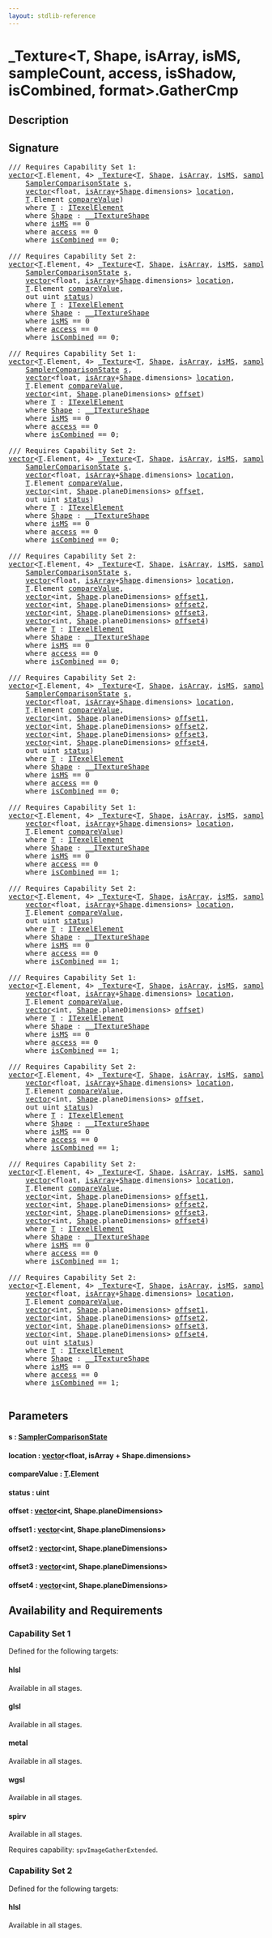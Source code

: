 ```yaml
---
layout: stdlib-reference
---
```


# \_Texture\<T, Shape, isArray, isMS, sampleCount, access, isShadow, isCombined, format\>\.GatherCmp

## Description





## Signature 

<pre>
/// Requires Capability Set 1:
<a href="../../vector/index.html" class="code_type">vector</a>&lt;<a href="../index.html#typeparam-T" class="code_type">T</a>.Element, 4&gt; <a href="../index.html" class="code_type">_Texture</a>&lt;<a href="../index.html#typeparam-T" class="code_type">T</a>, <a href="../index.html#typeparam-Shape" class="code_type">Shape</a>, <a href="../index.html#decl-isArray" class="code_var">isArray</a>, <a href="../index.html#decl-isMS" class="code_var">isMS</a>, <a href="../index.html#decl-sampleCount" class="code_var">sampleCount</a>, <a href="../index.html#decl-access" class="code_var">access</a>, <a href="../index.html#decl-isShadow" class="code_var">isShadow</a>, <a href="../index.html#decl-isCombined" class="code_var">isCombined</a>, <a href="../index.html#decl-format" class="code_var">format</a>&gt;.<a href=".html">GatherCmp</a>(
    <a href="../../samplercomparisonstate-07h/index.html" class="code_type">SamplerComparisonState</a> <a href=".html#decl-s" class="code_param">s</a>,
    <a href="../../vector/index.html" class="code_type">vector</a>&lt;<span class="code_keyword">float</span>, <a href="../index.html#decl-isArray" class="code_var">isArray</a>+<a href="../index.html#typeparam-Shape" class="code_type">Shape</a>.dimensions&gt; <a href=".html#decl-location" class="code_param">location</a>,
    <a href="../index.html#typeparam-T" class="code_type">T</a>.Element <a href=".html#decl-compareValue" class="code_param">compareValue</a>)
    <span class='code_keyword'>where</span> <a href="../index.html#typeparam-T" class="code_type">T</a> : <a href="../../../interfaces/itexelelement-016/index.html" class="code_type">ITexelElement</a>
    <span class='code_keyword'>where</span> <a href="../index.html#typeparam-Shape" class="code_type">Shape</a> : <a href="../../../interfaces/0_itextureshape-023a/index.html" class="code_type">__ITextureShape</a>
    <span class='code_keyword'>where</span> <a href="../index.html#decl-isMS" class="code_var">isMS</a> == 0
    <span class='code_keyword'>where</span> <a href="../index.html#decl-access" class="code_var">access</a> == 0
    <span class='code_keyword'>where</span> <a href="../index.html#decl-isCombined" class="code_var">isCombined</a> == 0;

/// Requires Capability Set 2:
<a href="../../vector/index.html" class="code_type">vector</a>&lt;<a href="../index.html#typeparam-T" class="code_type">T</a>.Element, 4&gt; <a href="../index.html" class="code_type">_Texture</a>&lt;<a href="../index.html#typeparam-T" class="code_type">T</a>, <a href="../index.html#typeparam-Shape" class="code_type">Shape</a>, <a href="../index.html#decl-isArray" class="code_var">isArray</a>, <a href="../index.html#decl-isMS" class="code_var">isMS</a>, <a href="../index.html#decl-sampleCount" class="code_var">sampleCount</a>, <a href="../index.html#decl-access" class="code_var">access</a>, <a href="../index.html#decl-isShadow" class="code_var">isShadow</a>, <a href="../index.html#decl-isCombined" class="code_var">isCombined</a>, <a href="../index.html#decl-format" class="code_var">format</a>&gt;.<a href=".html">GatherCmp</a>(
    <a href="../../samplercomparisonstate-07h/index.html" class="code_type">SamplerComparisonState</a> <a href=".html#decl-s" class="code_param">s</a>,
    <a href="../../vector/index.html" class="code_type">vector</a>&lt;<span class="code_keyword">float</span>, <a href="../index.html#decl-isArray" class="code_var">isArray</a>+<a href="../index.html#typeparam-Shape" class="code_type">Shape</a>.dimensions&gt; <a href=".html#decl-location" class="code_param">location</a>,
    <a href="../index.html#typeparam-T" class="code_type">T</a>.Element <a href=".html#decl-compareValue" class="code_param">compareValue</a>,
    <span class="code_keyword">out</span> <span class="code_keyword">uint</span> <a href=".html#decl-status" class="code_param">status</a>)
    <span class='code_keyword'>where</span> <a href="../index.html#typeparam-T" class="code_type">T</a> : <a href="../../../interfaces/itexelelement-016/index.html" class="code_type">ITexelElement</a>
    <span class='code_keyword'>where</span> <a href="../index.html#typeparam-Shape" class="code_type">Shape</a> : <a href="../../../interfaces/0_itextureshape-023a/index.html" class="code_type">__ITextureShape</a>
    <span class='code_keyword'>where</span> <a href="../index.html#decl-isMS" class="code_var">isMS</a> == 0
    <span class='code_keyword'>where</span> <a href="../index.html#decl-access" class="code_var">access</a> == 0
    <span class='code_keyword'>where</span> <a href="../index.html#decl-isCombined" class="code_var">isCombined</a> == 0;

/// Requires Capability Set 1:
<a href="../../vector/index.html" class="code_type">vector</a>&lt;<a href="../index.html#typeparam-T" class="code_type">T</a>.Element, 4&gt; <a href="../index.html" class="code_type">_Texture</a>&lt;<a href="../index.html#typeparam-T" class="code_type">T</a>, <a href="../index.html#typeparam-Shape" class="code_type">Shape</a>, <a href="../index.html#decl-isArray" class="code_var">isArray</a>, <a href="../index.html#decl-isMS" class="code_var">isMS</a>, <a href="../index.html#decl-sampleCount" class="code_var">sampleCount</a>, <a href="../index.html#decl-access" class="code_var">access</a>, <a href="../index.html#decl-isShadow" class="code_var">isShadow</a>, <a href="../index.html#decl-isCombined" class="code_var">isCombined</a>, <a href="../index.html#decl-format" class="code_var">format</a>&gt;.<a href=".html">GatherCmp</a>(
    <a href="../../samplercomparisonstate-07h/index.html" class="code_type">SamplerComparisonState</a> <a href=".html#decl-s" class="code_param">s</a>,
    <a href="../../vector/index.html" class="code_type">vector</a>&lt;<span class="code_keyword">float</span>, <a href="../index.html#decl-isArray" class="code_var">isArray</a>+<a href="../index.html#typeparam-Shape" class="code_type">Shape</a>.dimensions&gt; <a href=".html#decl-location" class="code_param">location</a>,
    <a href="../index.html#typeparam-T" class="code_type">T</a>.Element <a href=".html#decl-compareValue" class="code_param">compareValue</a>,
    <a href="../../vector/index.html" class="code_type">vector</a>&lt;<span class="code_keyword">int</span>, <a href="../index.html#typeparam-Shape" class="code_type">Shape</a>.planeDimensions&gt; <a href=".html#decl-offset" class="code_param">offset</a>)
    <span class='code_keyword'>where</span> <a href="../index.html#typeparam-T" class="code_type">T</a> : <a href="../../../interfaces/itexelelement-016/index.html" class="code_type">ITexelElement</a>
    <span class='code_keyword'>where</span> <a href="../index.html#typeparam-Shape" class="code_type">Shape</a> : <a href="../../../interfaces/0_itextureshape-023a/index.html" class="code_type">__ITextureShape</a>
    <span class='code_keyword'>where</span> <a href="../index.html#decl-isMS" class="code_var">isMS</a> == 0
    <span class='code_keyword'>where</span> <a href="../index.html#decl-access" class="code_var">access</a> == 0
    <span class='code_keyword'>where</span> <a href="../index.html#decl-isCombined" class="code_var">isCombined</a> == 0;

/// Requires Capability Set 2:
<a href="../../vector/index.html" class="code_type">vector</a>&lt;<a href="../index.html#typeparam-T" class="code_type">T</a>.Element, 4&gt; <a href="../index.html" class="code_type">_Texture</a>&lt;<a href="../index.html#typeparam-T" class="code_type">T</a>, <a href="../index.html#typeparam-Shape" class="code_type">Shape</a>, <a href="../index.html#decl-isArray" class="code_var">isArray</a>, <a href="../index.html#decl-isMS" class="code_var">isMS</a>, <a href="../index.html#decl-sampleCount" class="code_var">sampleCount</a>, <a href="../index.html#decl-access" class="code_var">access</a>, <a href="../index.html#decl-isShadow" class="code_var">isShadow</a>, <a href="../index.html#decl-isCombined" class="code_var">isCombined</a>, <a href="../index.html#decl-format" class="code_var">format</a>&gt;.<a href=".html">GatherCmp</a>(
    <a href="../../samplercomparisonstate-07h/index.html" class="code_type">SamplerComparisonState</a> <a href=".html#decl-s" class="code_param">s</a>,
    <a href="../../vector/index.html" class="code_type">vector</a>&lt;<span class="code_keyword">float</span>, <a href="../index.html#decl-isArray" class="code_var">isArray</a>+<a href="../index.html#typeparam-Shape" class="code_type">Shape</a>.dimensions&gt; <a href=".html#decl-location" class="code_param">location</a>,
    <a href="../index.html#typeparam-T" class="code_type">T</a>.Element <a href=".html#decl-compareValue" class="code_param">compareValue</a>,
    <a href="../../vector/index.html" class="code_type">vector</a>&lt;<span class="code_keyword">int</span>, <a href="../index.html#typeparam-Shape" class="code_type">Shape</a>.planeDimensions&gt; <a href=".html#decl-offset" class="code_param">offset</a>,
    <span class="code_keyword">out</span> <span class="code_keyword">uint</span> <a href=".html#decl-status" class="code_param">status</a>)
    <span class='code_keyword'>where</span> <a href="../index.html#typeparam-T" class="code_type">T</a> : <a href="../../../interfaces/itexelelement-016/index.html" class="code_type">ITexelElement</a>
    <span class='code_keyword'>where</span> <a href="../index.html#typeparam-Shape" class="code_type">Shape</a> : <a href="../../../interfaces/0_itextureshape-023a/index.html" class="code_type">__ITextureShape</a>
    <span class='code_keyword'>where</span> <a href="../index.html#decl-isMS" class="code_var">isMS</a> == 0
    <span class='code_keyword'>where</span> <a href="../index.html#decl-access" class="code_var">access</a> == 0
    <span class='code_keyword'>where</span> <a href="../index.html#decl-isCombined" class="code_var">isCombined</a> == 0;

/// Requires Capability Set 2:
<a href="../../vector/index.html" class="code_type">vector</a>&lt;<a href="../index.html#typeparam-T" class="code_type">T</a>.Element, 4&gt; <a href="../index.html" class="code_type">_Texture</a>&lt;<a href="../index.html#typeparam-T" class="code_type">T</a>, <a href="../index.html#typeparam-Shape" class="code_type">Shape</a>, <a href="../index.html#decl-isArray" class="code_var">isArray</a>, <a href="../index.html#decl-isMS" class="code_var">isMS</a>, <a href="../index.html#decl-sampleCount" class="code_var">sampleCount</a>, <a href="../index.html#decl-access" class="code_var">access</a>, <a href="../index.html#decl-isShadow" class="code_var">isShadow</a>, <a href="../index.html#decl-isCombined" class="code_var">isCombined</a>, <a href="../index.html#decl-format" class="code_var">format</a>&gt;.<a href=".html">GatherCmp</a>(
    <a href="../../samplercomparisonstate-07h/index.html" class="code_type">SamplerComparisonState</a> <a href=".html#decl-s" class="code_param">s</a>,
    <a href="../../vector/index.html" class="code_type">vector</a>&lt;<span class="code_keyword">float</span>, <a href="../index.html#decl-isArray" class="code_var">isArray</a>+<a href="../index.html#typeparam-Shape" class="code_type">Shape</a>.dimensions&gt; <a href=".html#decl-location" class="code_param">location</a>,
    <a href="../index.html#typeparam-T" class="code_type">T</a>.Element <a href=".html#decl-compareValue" class="code_param">compareValue</a>,
    <a href="../../vector/index.html" class="code_type">vector</a>&lt;<span class="code_keyword">int</span>, <a href="../index.html#typeparam-Shape" class="code_type">Shape</a>.planeDimensions&gt; <a href=".html#decl-offset1" class="code_param">offset1</a>,
    <a href="../../vector/index.html" class="code_type">vector</a>&lt;<span class="code_keyword">int</span>, <a href="../index.html#typeparam-Shape" class="code_type">Shape</a>.planeDimensions&gt; <a href=".html#decl-offset2" class="code_param">offset2</a>,
    <a href="../../vector/index.html" class="code_type">vector</a>&lt;<span class="code_keyword">int</span>, <a href="../index.html#typeparam-Shape" class="code_type">Shape</a>.planeDimensions&gt; <a href=".html#decl-offset3" class="code_param">offset3</a>,
    <a href="../../vector/index.html" class="code_type">vector</a>&lt;<span class="code_keyword">int</span>, <a href="../index.html#typeparam-Shape" class="code_type">Shape</a>.planeDimensions&gt; <a href=".html#decl-offset4" class="code_param">offset4</a>)
    <span class='code_keyword'>where</span> <a href="../index.html#typeparam-T" class="code_type">T</a> : <a href="../../../interfaces/itexelelement-016/index.html" class="code_type">ITexelElement</a>
    <span class='code_keyword'>where</span> <a href="../index.html#typeparam-Shape" class="code_type">Shape</a> : <a href="../../../interfaces/0_itextureshape-023a/index.html" class="code_type">__ITextureShape</a>
    <span class='code_keyword'>where</span> <a href="../index.html#decl-isMS" class="code_var">isMS</a> == 0
    <span class='code_keyword'>where</span> <a href="../index.html#decl-access" class="code_var">access</a> == 0
    <span class='code_keyword'>where</span> <a href="../index.html#decl-isCombined" class="code_var">isCombined</a> == 0;

/// Requires Capability Set 2:
<a href="../../vector/index.html" class="code_type">vector</a>&lt;<a href="../index.html#typeparam-T" class="code_type">T</a>.Element, 4&gt; <a href="../index.html" class="code_type">_Texture</a>&lt;<a href="../index.html#typeparam-T" class="code_type">T</a>, <a href="../index.html#typeparam-Shape" class="code_type">Shape</a>, <a href="../index.html#decl-isArray" class="code_var">isArray</a>, <a href="../index.html#decl-isMS" class="code_var">isMS</a>, <a href="../index.html#decl-sampleCount" class="code_var">sampleCount</a>, <a href="../index.html#decl-access" class="code_var">access</a>, <a href="../index.html#decl-isShadow" class="code_var">isShadow</a>, <a href="../index.html#decl-isCombined" class="code_var">isCombined</a>, <a href="../index.html#decl-format" class="code_var">format</a>&gt;.<a href=".html">GatherCmp</a>(
    <a href="../../samplercomparisonstate-07h/index.html" class="code_type">SamplerComparisonState</a> <a href=".html#decl-s" class="code_param">s</a>,
    <a href="../../vector/index.html" class="code_type">vector</a>&lt;<span class="code_keyword">float</span>, <a href="../index.html#decl-isArray" class="code_var">isArray</a>+<a href="../index.html#typeparam-Shape" class="code_type">Shape</a>.dimensions&gt; <a href=".html#decl-location" class="code_param">location</a>,
    <a href="../index.html#typeparam-T" class="code_type">T</a>.Element <a href=".html#decl-compareValue" class="code_param">compareValue</a>,
    <a href="../../vector/index.html" class="code_type">vector</a>&lt;<span class="code_keyword">int</span>, <a href="../index.html#typeparam-Shape" class="code_type">Shape</a>.planeDimensions&gt; <a href=".html#decl-offset1" class="code_param">offset1</a>,
    <a href="../../vector/index.html" class="code_type">vector</a>&lt;<span class="code_keyword">int</span>, <a href="../index.html#typeparam-Shape" class="code_type">Shape</a>.planeDimensions&gt; <a href=".html#decl-offset2" class="code_param">offset2</a>,
    <a href="../../vector/index.html" class="code_type">vector</a>&lt;<span class="code_keyword">int</span>, <a href="../index.html#typeparam-Shape" class="code_type">Shape</a>.planeDimensions&gt; <a href=".html#decl-offset3" class="code_param">offset3</a>,
    <a href="../../vector/index.html" class="code_type">vector</a>&lt;<span class="code_keyword">int</span>, <a href="../index.html#typeparam-Shape" class="code_type">Shape</a>.planeDimensions&gt; <a href=".html#decl-offset4" class="code_param">offset4</a>,
    <span class="code_keyword">out</span> <span class="code_keyword">uint</span> <a href=".html#decl-status" class="code_param">status</a>)
    <span class='code_keyword'>where</span> <a href="../index.html#typeparam-T" class="code_type">T</a> : <a href="../../../interfaces/itexelelement-016/index.html" class="code_type">ITexelElement</a>
    <span class='code_keyword'>where</span> <a href="../index.html#typeparam-Shape" class="code_type">Shape</a> : <a href="../../../interfaces/0_itextureshape-023a/index.html" class="code_type">__ITextureShape</a>
    <span class='code_keyword'>where</span> <a href="../index.html#decl-isMS" class="code_var">isMS</a> == 0
    <span class='code_keyword'>where</span> <a href="../index.html#decl-access" class="code_var">access</a> == 0
    <span class='code_keyword'>where</span> <a href="../index.html#decl-isCombined" class="code_var">isCombined</a> == 0;

/// Requires Capability Set 1:
<a href="../../vector/index.html" class="code_type">vector</a>&lt;<a href="../index.html#typeparam-T" class="code_type">T</a>.Element, 4&gt; <a href="../index.html" class="code_type">_Texture</a>&lt;<a href="../index.html#typeparam-T" class="code_type">T</a>, <a href="../index.html#typeparam-Shape" class="code_type">Shape</a>, <a href="../index.html#decl-isArray" class="code_var">isArray</a>, <a href="../index.html#decl-isMS" class="code_var">isMS</a>, <a href="../index.html#decl-sampleCount" class="code_var">sampleCount</a>, <a href="../index.html#decl-access" class="code_var">access</a>, <a href="../index.html#decl-isShadow" class="code_var">isShadow</a>, <a href="../index.html#decl-isCombined" class="code_var">isCombined</a>, <a href="../index.html#decl-format" class="code_var">format</a>&gt;.<a href=".html">GatherCmp</a>(
    <a href="../../vector/index.html" class="code_type">vector</a>&lt;<span class="code_keyword">float</span>, <a href="../index.html#decl-isArray" class="code_var">isArray</a>+<a href="../index.html#typeparam-Shape" class="code_type">Shape</a>.dimensions&gt; <a href=".html#decl-location" class="code_param">location</a>,
    <a href="../index.html#typeparam-T" class="code_type">T</a>.Element <a href=".html#decl-compareValue" class="code_param">compareValue</a>)
    <span class='code_keyword'>where</span> <a href="../index.html#typeparam-T" class="code_type">T</a> : <a href="../../../interfaces/itexelelement-016/index.html" class="code_type">ITexelElement</a>
    <span class='code_keyword'>where</span> <a href="../index.html#typeparam-Shape" class="code_type">Shape</a> : <a href="../../../interfaces/0_itextureshape-023a/index.html" class="code_type">__ITextureShape</a>
    <span class='code_keyword'>where</span> <a href="../index.html#decl-isMS" class="code_var">isMS</a> == 0
    <span class='code_keyword'>where</span> <a href="../index.html#decl-access" class="code_var">access</a> == 0
    <span class='code_keyword'>where</span> <a href="../index.html#decl-isCombined" class="code_var">isCombined</a> == 1;

/// Requires Capability Set 2:
<a href="../../vector/index.html" class="code_type">vector</a>&lt;<a href="../index.html#typeparam-T" class="code_type">T</a>.Element, 4&gt; <a href="../index.html" class="code_type">_Texture</a>&lt;<a href="../index.html#typeparam-T" class="code_type">T</a>, <a href="../index.html#typeparam-Shape" class="code_type">Shape</a>, <a href="../index.html#decl-isArray" class="code_var">isArray</a>, <a href="../index.html#decl-isMS" class="code_var">isMS</a>, <a href="../index.html#decl-sampleCount" class="code_var">sampleCount</a>, <a href="../index.html#decl-access" class="code_var">access</a>, <a href="../index.html#decl-isShadow" class="code_var">isShadow</a>, <a href="../index.html#decl-isCombined" class="code_var">isCombined</a>, <a href="../index.html#decl-format" class="code_var">format</a>&gt;.<a href=".html">GatherCmp</a>(
    <a href="../../vector/index.html" class="code_type">vector</a>&lt;<span class="code_keyword">float</span>, <a href="../index.html#decl-isArray" class="code_var">isArray</a>+<a href="../index.html#typeparam-Shape" class="code_type">Shape</a>.dimensions&gt; <a href=".html#decl-location" class="code_param">location</a>,
    <a href="../index.html#typeparam-T" class="code_type">T</a>.Element <a href=".html#decl-compareValue" class="code_param">compareValue</a>,
    <span class="code_keyword">out</span> <span class="code_keyword">uint</span> <a href=".html#decl-status" class="code_param">status</a>)
    <span class='code_keyword'>where</span> <a href="../index.html#typeparam-T" class="code_type">T</a> : <a href="../../../interfaces/itexelelement-016/index.html" class="code_type">ITexelElement</a>
    <span class='code_keyword'>where</span> <a href="../index.html#typeparam-Shape" class="code_type">Shape</a> : <a href="../../../interfaces/0_itextureshape-023a/index.html" class="code_type">__ITextureShape</a>
    <span class='code_keyword'>where</span> <a href="../index.html#decl-isMS" class="code_var">isMS</a> == 0
    <span class='code_keyword'>where</span> <a href="../index.html#decl-access" class="code_var">access</a> == 0
    <span class='code_keyword'>where</span> <a href="../index.html#decl-isCombined" class="code_var">isCombined</a> == 1;

/// Requires Capability Set 1:
<a href="../../vector/index.html" class="code_type">vector</a>&lt;<a href="../index.html#typeparam-T" class="code_type">T</a>.Element, 4&gt; <a href="../index.html" class="code_type">_Texture</a>&lt;<a href="../index.html#typeparam-T" class="code_type">T</a>, <a href="../index.html#typeparam-Shape" class="code_type">Shape</a>, <a href="../index.html#decl-isArray" class="code_var">isArray</a>, <a href="../index.html#decl-isMS" class="code_var">isMS</a>, <a href="../index.html#decl-sampleCount" class="code_var">sampleCount</a>, <a href="../index.html#decl-access" class="code_var">access</a>, <a href="../index.html#decl-isShadow" class="code_var">isShadow</a>, <a href="../index.html#decl-isCombined" class="code_var">isCombined</a>, <a href="../index.html#decl-format" class="code_var">format</a>&gt;.<a href=".html">GatherCmp</a>(
    <a href="../../vector/index.html" class="code_type">vector</a>&lt;<span class="code_keyword">float</span>, <a href="../index.html#decl-isArray" class="code_var">isArray</a>+<a href="../index.html#typeparam-Shape" class="code_type">Shape</a>.dimensions&gt; <a href=".html#decl-location" class="code_param">location</a>,
    <a href="../index.html#typeparam-T" class="code_type">T</a>.Element <a href=".html#decl-compareValue" class="code_param">compareValue</a>,
    <a href="../../vector/index.html" class="code_type">vector</a>&lt;<span class="code_keyword">int</span>, <a href="../index.html#typeparam-Shape" class="code_type">Shape</a>.planeDimensions&gt; <a href=".html#decl-offset" class="code_param">offset</a>)
    <span class='code_keyword'>where</span> <a href="../index.html#typeparam-T" class="code_type">T</a> : <a href="../../../interfaces/itexelelement-016/index.html" class="code_type">ITexelElement</a>
    <span class='code_keyword'>where</span> <a href="../index.html#typeparam-Shape" class="code_type">Shape</a> : <a href="../../../interfaces/0_itextureshape-023a/index.html" class="code_type">__ITextureShape</a>
    <span class='code_keyword'>where</span> <a href="../index.html#decl-isMS" class="code_var">isMS</a> == 0
    <span class='code_keyword'>where</span> <a href="../index.html#decl-access" class="code_var">access</a> == 0
    <span class='code_keyword'>where</span> <a href="../index.html#decl-isCombined" class="code_var">isCombined</a> == 1;

/// Requires Capability Set 2:
<a href="../../vector/index.html" class="code_type">vector</a>&lt;<a href="../index.html#typeparam-T" class="code_type">T</a>.Element, 4&gt; <a href="../index.html" class="code_type">_Texture</a>&lt;<a href="../index.html#typeparam-T" class="code_type">T</a>, <a href="../index.html#typeparam-Shape" class="code_type">Shape</a>, <a href="../index.html#decl-isArray" class="code_var">isArray</a>, <a href="../index.html#decl-isMS" class="code_var">isMS</a>, <a href="../index.html#decl-sampleCount" class="code_var">sampleCount</a>, <a href="../index.html#decl-access" class="code_var">access</a>, <a href="../index.html#decl-isShadow" class="code_var">isShadow</a>, <a href="../index.html#decl-isCombined" class="code_var">isCombined</a>, <a href="../index.html#decl-format" class="code_var">format</a>&gt;.<a href=".html">GatherCmp</a>(
    <a href="../../vector/index.html" class="code_type">vector</a>&lt;<span class="code_keyword">float</span>, <a href="../index.html#decl-isArray" class="code_var">isArray</a>+<a href="../index.html#typeparam-Shape" class="code_type">Shape</a>.dimensions&gt; <a href=".html#decl-location" class="code_param">location</a>,
    <a href="../index.html#typeparam-T" class="code_type">T</a>.Element <a href=".html#decl-compareValue" class="code_param">compareValue</a>,
    <a href="../../vector/index.html" class="code_type">vector</a>&lt;<span class="code_keyword">int</span>, <a href="../index.html#typeparam-Shape" class="code_type">Shape</a>.planeDimensions&gt; <a href=".html#decl-offset" class="code_param">offset</a>,
    <span class="code_keyword">out</span> <span class="code_keyword">uint</span> <a href=".html#decl-status" class="code_param">status</a>)
    <span class='code_keyword'>where</span> <a href="../index.html#typeparam-T" class="code_type">T</a> : <a href="../../../interfaces/itexelelement-016/index.html" class="code_type">ITexelElement</a>
    <span class='code_keyword'>where</span> <a href="../index.html#typeparam-Shape" class="code_type">Shape</a> : <a href="../../../interfaces/0_itextureshape-023a/index.html" class="code_type">__ITextureShape</a>
    <span class='code_keyword'>where</span> <a href="../index.html#decl-isMS" class="code_var">isMS</a> == 0
    <span class='code_keyword'>where</span> <a href="../index.html#decl-access" class="code_var">access</a> == 0
    <span class='code_keyword'>where</span> <a href="../index.html#decl-isCombined" class="code_var">isCombined</a> == 1;

/// Requires Capability Set 2:
<a href="../../vector/index.html" class="code_type">vector</a>&lt;<a href="../index.html#typeparam-T" class="code_type">T</a>.Element, 4&gt; <a href="../index.html" class="code_type">_Texture</a>&lt;<a href="../index.html#typeparam-T" class="code_type">T</a>, <a href="../index.html#typeparam-Shape" class="code_type">Shape</a>, <a href="../index.html#decl-isArray" class="code_var">isArray</a>, <a href="../index.html#decl-isMS" class="code_var">isMS</a>, <a href="../index.html#decl-sampleCount" class="code_var">sampleCount</a>, <a href="../index.html#decl-access" class="code_var">access</a>, <a href="../index.html#decl-isShadow" class="code_var">isShadow</a>, <a href="../index.html#decl-isCombined" class="code_var">isCombined</a>, <a href="../index.html#decl-format" class="code_var">format</a>&gt;.<a href=".html">GatherCmp</a>(
    <a href="../../vector/index.html" class="code_type">vector</a>&lt;<span class="code_keyword">float</span>, <a href="../index.html#decl-isArray" class="code_var">isArray</a>+<a href="../index.html#typeparam-Shape" class="code_type">Shape</a>.dimensions&gt; <a href=".html#decl-location" class="code_param">location</a>,
    <a href="../index.html#typeparam-T" class="code_type">T</a>.Element <a href=".html#decl-compareValue" class="code_param">compareValue</a>,
    <a href="../../vector/index.html" class="code_type">vector</a>&lt;<span class="code_keyword">int</span>, <a href="../index.html#typeparam-Shape" class="code_type">Shape</a>.planeDimensions&gt; <a href=".html#decl-offset1" class="code_param">offset1</a>,
    <a href="../../vector/index.html" class="code_type">vector</a>&lt;<span class="code_keyword">int</span>, <a href="../index.html#typeparam-Shape" class="code_type">Shape</a>.planeDimensions&gt; <a href=".html#decl-offset2" class="code_param">offset2</a>,
    <a href="../../vector/index.html" class="code_type">vector</a>&lt;<span class="code_keyword">int</span>, <a href="../index.html#typeparam-Shape" class="code_type">Shape</a>.planeDimensions&gt; <a href=".html#decl-offset3" class="code_param">offset3</a>,
    <a href="../../vector/index.html" class="code_type">vector</a>&lt;<span class="code_keyword">int</span>, <a href="../index.html#typeparam-Shape" class="code_type">Shape</a>.planeDimensions&gt; <a href=".html#decl-offset4" class="code_param">offset4</a>)
    <span class='code_keyword'>where</span> <a href="../index.html#typeparam-T" class="code_type">T</a> : <a href="../../../interfaces/itexelelement-016/index.html" class="code_type">ITexelElement</a>
    <span class='code_keyword'>where</span> <a href="../index.html#typeparam-Shape" class="code_type">Shape</a> : <a href="../../../interfaces/0_itextureshape-023a/index.html" class="code_type">__ITextureShape</a>
    <span class='code_keyword'>where</span> <a href="../index.html#decl-isMS" class="code_var">isMS</a> == 0
    <span class='code_keyword'>where</span> <a href="../index.html#decl-access" class="code_var">access</a> == 0
    <span class='code_keyword'>where</span> <a href="../index.html#decl-isCombined" class="code_var">isCombined</a> == 1;

/// Requires Capability Set 2:
<a href="../../vector/index.html" class="code_type">vector</a>&lt;<a href="../index.html#typeparam-T" class="code_type">T</a>.Element, 4&gt; <a href="../index.html" class="code_type">_Texture</a>&lt;<a href="../index.html#typeparam-T" class="code_type">T</a>, <a href="../index.html#typeparam-Shape" class="code_type">Shape</a>, <a href="../index.html#decl-isArray" class="code_var">isArray</a>, <a href="../index.html#decl-isMS" class="code_var">isMS</a>, <a href="../index.html#decl-sampleCount" class="code_var">sampleCount</a>, <a href="../index.html#decl-access" class="code_var">access</a>, <a href="../index.html#decl-isShadow" class="code_var">isShadow</a>, <a href="../index.html#decl-isCombined" class="code_var">isCombined</a>, <a href="../index.html#decl-format" class="code_var">format</a>&gt;.<a href=".html">GatherCmp</a>(
    <a href="../../vector/index.html" class="code_type">vector</a>&lt;<span class="code_keyword">float</span>, <a href="../index.html#decl-isArray" class="code_var">isArray</a>+<a href="../index.html#typeparam-Shape" class="code_type">Shape</a>.dimensions&gt; <a href=".html#decl-location" class="code_param">location</a>,
    <a href="../index.html#typeparam-T" class="code_type">T</a>.Element <a href=".html#decl-compareValue" class="code_param">compareValue</a>,
    <a href="../../vector/index.html" class="code_type">vector</a>&lt;<span class="code_keyword">int</span>, <a href="../index.html#typeparam-Shape" class="code_type">Shape</a>.planeDimensions&gt; <a href=".html#decl-offset1" class="code_param">offset1</a>,
    <a href="../../vector/index.html" class="code_type">vector</a>&lt;<span class="code_keyword">int</span>, <a href="../index.html#typeparam-Shape" class="code_type">Shape</a>.planeDimensions&gt; <a href=".html#decl-offset2" class="code_param">offset2</a>,
    <a href="../../vector/index.html" class="code_type">vector</a>&lt;<span class="code_keyword">int</span>, <a href="../index.html#typeparam-Shape" class="code_type">Shape</a>.planeDimensions&gt; <a href=".html#decl-offset3" class="code_param">offset3</a>,
    <a href="../../vector/index.html" class="code_type">vector</a>&lt;<span class="code_keyword">int</span>, <a href="../index.html#typeparam-Shape" class="code_type">Shape</a>.planeDimensions&gt; <a href=".html#decl-offset4" class="code_param">offset4</a>,
    <span class="code_keyword">out</span> <span class="code_keyword">uint</span> <a href=".html#decl-status" class="code_param">status</a>)
    <span class='code_keyword'>where</span> <a href="../index.html#typeparam-T" class="code_type">T</a> : <a href="../../../interfaces/itexelelement-016/index.html" class="code_type">ITexelElement</a>
    <span class='code_keyword'>where</span> <a href="../index.html#typeparam-Shape" class="code_type">Shape</a> : <a href="../../../interfaces/0_itextureshape-023a/index.html" class="code_type">__ITextureShape</a>
    <span class='code_keyword'>where</span> <a href="../index.html#decl-isMS" class="code_var">isMS</a> == 0
    <span class='code_keyword'>where</span> <a href="../index.html#decl-access" class="code_var">access</a> == 0
    <span class='code_keyword'>where</span> <a href="../index.html#decl-isCombined" class="code_var">isCombined</a> == 1;

</pre>

## Parameters

####  <a id="decl-s"></a>s  : [SamplerComparisonState](../../samplercomparisonstate-07h/index.html)
####  <a id="decl-location"></a>location  : [vector](../../vector/index.html)\<float, isArray + Shape\.dimensions\>
####  <a id="decl-compareValue"></a>compareValue  : [T](../index.html#typeparam-T)\.Element
####  <a id="decl-status"></a>status  : uint
####  <a id="decl-offset"></a>offset  : [vector](../../vector/index.html)\<int, Shape\.planeDimensions\>
####  <a id="decl-offset1"></a>offset1  : [vector](../../vector/index.html)\<int, Shape\.planeDimensions\>
####  <a id="decl-offset2"></a>offset2  : [vector](../../vector/index.html)\<int, Shape\.planeDimensions\>
####  <a id="decl-offset3"></a>offset3  : [vector](../../vector/index.html)\<int, Shape\.planeDimensions\>
####  <a id="decl-offset4"></a>offset4  : [vector](../../vector/index.html)\<int, Shape\.planeDimensions\>

## Availability and Requirements

### Capability Set 1

Defined for the following targets:

#### hlsl
Available in all stages.

#### glsl
Available in all stages.

#### metal
Available in all stages.

#### wgsl
Available in all stages.

#### spirv
Available in all stages.

Requires capability: `spvImageGatherExtended`.

### Capability Set 2

Defined for the following targets:

#### hlsl
Available in all stages.



